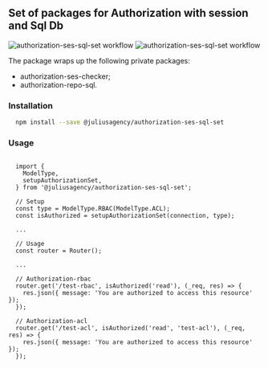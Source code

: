 ## Set of packages for Authorization with session and Sql Db
![authorization-ses-sql-set workflow](https://github.com/juliusagency/jla-node-monorepo/actions/workflows/authorization-ses-sql-set-test.yaml/badge.svg)
![authorization-ses-sql-set workflow](https://github.com/juliusagency/jla-node-monorepo/actions/workflows/authorization-ses-sql-set-github.yaml/badge.svg)

The package wraps up the following private packages:
  - authorization-ses-checker;
  - authorization-repo-sql.

### Installation
```bash
  npm install --save @juliusagency/authorization-ses-sql-set
```

### Usage  
```

  import {
    ModelType,
    setupAuthorizationSet,
  } from '@juliusagency/authorization-ses-sql-set';

  // Setup
  const type = ModelType.RBAC(ModelType.ACL);
  const isAuthorized = setupAuthorizationSet(connection, type);

  ...

  // Usage
  const router = Router();

  ...
  
  // Authorization-rbac
  router.get('/test-rbac', isAuthorized('read'), (_req, res) => {
    res.json({ message: 'You are authorized to access this resource' });
  });

  // Authorization-acl
  router.get('/test-acl', isAuthorized('read', 'test-acl'), (_req, res) => {
    res.json({ message: 'You are authorized to access this resource' });
  });

```
